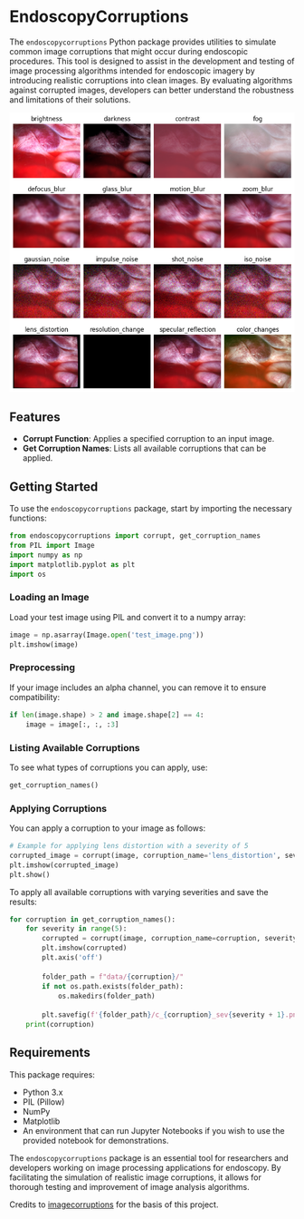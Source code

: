 # EndoscopyCorruptions

The `endoscopycorruptions` Python package provides utilities to simulate common image corruptions that might occur during endoscopic procedures. This tool is designed to assist in the development and testing of image processing algorithms intended for endoscopic imagery by introducing realistic corruptions into clean images. By evaluating algorithms against corrupted images, developers can better understand the robustness and limitations of their solutions.

![Alt text](https://raw.githubusercontent.com/Ivanrs297/endoscopycorruptions/main/assets/results.png "a title")



## Features

- **Corrupt Function**: Applies a specified corruption to an input image.
- **Get Corruption Names**: Lists all available corruptions that can be applied.

## Getting Started

To use the `endoscopycorruptions` package, start by importing the necessary functions:

```python
from endoscopycorruptions import corrupt, get_corruption_names
from PIL import Image
import numpy as np
import matplotlib.pyplot as plt
import os
```

### Loading an Image

Load your test image using PIL and convert it to a numpy array:

```python
image = np.asarray(Image.open('test_image.png'))
plt.imshow(image)
```

### Preprocessing

If your image includes an alpha channel, you can remove it to ensure compatibility:

```python
if len(image.shape) > 2 and image.shape[2] == 4:
    image = image[:, :, :3]
```

### Listing Available Corruptions

To see what types of corruptions you can apply, use:

```python
get_corruption_names()
```

### Applying Corruptions

You can apply a corruption to your image as follows:

```python
# Example for applying lens distortion with a severity of 5
corrupted_image = corrupt(image, corruption_name='lens_distortion', severity=5)
plt.imshow(corrupted_image)
plt.show()
```

To apply all available corruptions with varying severities and save the results:

```python
for corruption in get_corruption_names():
    for severity in range(5):
        corrupted = corrupt(image, corruption_name=corruption, severity=severity+1)
        plt.imshow(corrupted)
        plt.axis('off')
        
        folder_path = f"data/{corruption}/"
        if not os.path.exists(folder_path):
            os.makedirs(folder_path)

        plt.savefig(f'{folder_path}/c_{corruption}_sev{severity + 1}.png', bbox_inches='tight')
    print(corruption)
```

## Requirements

This package requires:

- Python 3.x
- PIL (Pillow)
- NumPy
- Matplotlib
- An environment that can run Jupyter Notebooks if you wish to use the provided notebook for demonstrations.


The `endoscopycorruptions` package is an essential tool for researchers and developers working on image processing applications for endoscopy. By facilitating the simulation of realistic image corruptions, it allows for thorough testing and improvement of image analysis algorithms.

Credits to [imagecorruptions](https://github.com/bethgelab/imagecorruptions) for the basis of this project.
 
